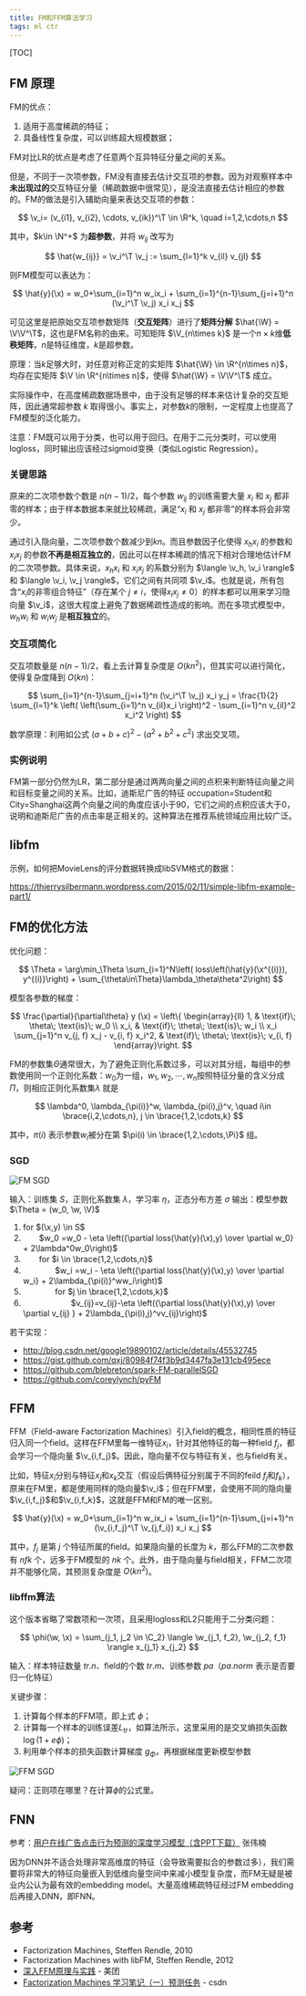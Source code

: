 ```yaml
---
title: FM和FFM算法学习
tags: ml ctr
---
```


[TOC]

$\newcommand{\v}{\mathbf{v}}
\newcommand{\C}{\mathcal{C}}
\newcommand{\x}{\mathbf{x}}
\newcommand{\w}{\mathbf{w}}
\newcommand{\W}{\mathbf{W}}
\newcommand{\V}{\mathbf{V}}
\newcommand{\T}{\mathsf{T}}
\newcommand{\R}{\mathbb{R}}
\newcommand{\N}{\mathbb{N}}$

## FM 原理

FM的优点：

1. 适用于高度稀疏的特征；
2. 具备线性复杂度，可以训练超大规模数据；

FM对比LR的优点是考虑了任意两个互异特征分量之间的关系。

但是，不同于一次项参数，FM没有直接去估计交互项的参数。因为对观察样本中**未出现过的**交互特征分量（稀疏数据中很常见），是没法直接去估计相应的参数的。FM的做法是引入辅助向量来表达交互项的参数：

$$
\v_i= (v_{i1}, v_{i2}, \cdots, v_{ik})^\T \in \R^k, \quad i=1,2,\cdots,n
$$

其中，$k\in \N^+$ 为**超参数**，并将 $w_{ij}$ 改写为

$$
\hat{w_{ij}} = \v_i^\T \v_j := \sum_{l=1}^k v_{il} v_{jl}
$$

则FM模型可以表达为：

$$
\hat{y}(\x) = w_0+\sum_{i=1}^n w_ix_i + \sum_{i=1}^{n-1}\sum_{j=i+1}^n (\v_i^\T \v_j) x_i x_j
$$

可见这里是把原始交互项参数矩阵（**交互矩阵**）进行了**矩阵分解** $\hat{\W} = \V\V^\T$，这也是FM名称的由来。可知矩阵 $\V_{n\times k}$ 是一个$n\times k$维**低秩矩阵**，$n$是特征维度，$k$是超参数。

原理：当$k$足够大时，对任意对称正定的实矩阵 $\hat{\W} \in \R^{n\times n}$，均存在实矩阵 $\V \in \R^{n\times n}$，使得 $\hat{\W} = \V\V^\T$ 成立。

实际操作中，在高度稀疏数据场景中，由于没有足够的样本来估计复杂的交互矩阵，因此通常超参数 $k$ 取得很小。事实上，对参数$k$的限制，一定程度上也提高了FM模型的泛化能力。

注意：FM既可以用于分类，也可以用于回归。在用于二元分类时，可以使用logloss，同时输出应该经过sigmoid变换（类似Logistic Regression）。

### 关键思路

原来的二次项参数个数是 $n(n-1)/2$，每个参数 $w_{ij}$ 的训练需要大量 $x_i$ 和 $x_j$ 都非零的样本；由于样本数据本来就比较稀疏，满足“$x_i$ 和 $x_j$ 都非零”的样本将会非常少。

通过引入隐向量，二次项参数个数减少到$kn$。而且参数因子化使得 $x_hx_i$ 的参数和 $x_ix_j$ 的参数**不再是相互独立的**，因此可以在样本稀疏的情况下相对合理地估计FM的二次项参数。具体来说，$x_hx_i$ 和 $x_ix_j$ 的系数分别为 $\langle \v_h, \v_i \rangle$  和 $\langle \v_i, \v_j \rangle$，它们之间有共同项 $\v_i$。也就是说，所有包含“$x_i$的非零组合特征”（存在某个 $j\neq i$，使得$x_i x_j \neq 0$）的样本都可以用来学习隐向量 $\v_i$，这很大程度上避免了数据稀疏性造成的影响。而在多项式模型中，$w_hw_i$ 和 $w_iw_j$ 是**相互独立**的。

### 交互项简化

交互项数量是 $n(n-1)/2$，看上去计算复杂度是 $O(kn^2)$，但其实可以进行简化，使得复杂度降到 $O(kn)$：

$$
\sum_{i=1}^{n-1}\sum_{j=i+1}^n (\v_i^\T \v_j) x_i y_j = \frac{1}{2} \sum_{l=1}^k
\left( \left(\sum_{i=1}^n v_{il}x_i \right)^2 - \sum_{i=1}^n v_{il}^2 x_i^2 \right)
$$

数学原理：利用如公式 $(a+b+c)^2-(a^2+b^2+c^2)$ 求出交叉项。

### 实例说明

FM第一部分仍然为LR，第二部分是通过两两向量之间的点积来判断特征向量之间和目标变量之间的关系。比如，迪斯尼广告的特征 occupation=Student和City=Shanghai这两个向量之间的角度应该小于90，它们之间的点积应该大于0，说明和迪斯尼广告的点击率是正相关的。这种算法在推荐系统领域应用比较广泛。

## libfm

示例，如何把MovieLens的评分数据转换成libSVM格式的数据：

https://thierrysilbermann.wordpress.com/2015/02/11/simple-libfm-example-part1/

## FM的优化方法

优化问题：

$$
\Theta = \arg\min_\Theta \sum_{i=1}^N\left(
loss\left(\hat{y}(\x^{(i)}), y^{(i)}\right) +
\sum_{\theta\in\Theta}\lambda_\theta\theta^2\right)
$$

模型各参数的梯度：

$$
\frac{\partial}{\partial\theta} y (\x) = \left\{
\begin{array}{ll}
 1,            & \text{if}\; \theta\; \text{is}\; w_0 \\
 x_i,         & \text{if}\; \theta\; \text{is}\; w_i \\
x_i \sum_{j=1}^n v_{j, f} x_j - v_{i, f} x_i^2,  & \text{if}\; \theta\; \text{is}\; v_{i, f}
\end{array}\right.
$$

FM的参数集$\Theta$通常很大，为了避免正则化系数过多，可以对其分组，每组中的参数使用同一个正则化系数：$w_0$为一组，$w_1,w_2,\cdots,w_n$按照特征分量的含义分成$\Pi$，则相应正则化系数集$\lambda$ 就是

$$
\lambda^0, \lambda_{\pi(i)}^w, \lambda_{pi(i),j}^v, \quad i\in \brace{i,2,\cdots,n}, j \in \brace{1,2,\cdots,k}
$$

其中，$\pi(i)$ 表示参数$w_i$被分在第 $\pi(i) \in \brace{1,2,\cdots,\Pi}$ 组。

### SGD

![FM SGD](http://image.jqian.net/ffm_fm_sgd.jpg)

输入：训练集 $S$，正则化系数集 $\lambda$，学习率 $\eta$，正态分布方差 $\sigma$
输出：模型参数 $\Theta = (w_0, \w, \V)$

1. for $(\x,y) \in S$
2. 　　$w_0 =w_0 - \eta \left({\partial loss(\hat{y}(\x),y) \over \partial w_0} + 2\lambda^0w_0\right)$
3. 　　for $i \in \brace{1,2,\cdots,n}$
4. 　　　　$w_i =w_i - \eta \left({\partial loss(\hat{y}(\x),y) \over \partial w_i} + 2\lambda_{\pi(i)}^ww_i\right)$
5. 　　　　for $j \in \brace{1,2,\cdots,k}$
6. 　　　　　　$v_{ij}=v_{ij}-\eta \left({\partial loss(\hat{y}(\x),y) \over \partial v_{ij} } + 2\lambda_{\pi(i),j}^vv_{ij}\right)$

若干实现：

- http://blog.csdn.net/google19890102/article/details/45532745
- https://gist.github.com/qxj/80984f74f3b9d3447fa3e131cb495ece
- https://github.com/blebreton/spark-FM-parallelSGD
- https://github.com/coreylynch/pyFM


##  FFM

FFM（Field-aware Factorization Machines）引入field的概念，相同性质的特征归入同一个field。这样在FFM里每一维特征$x_i$，针对其他特征的每一种field $f_j$，都会学习一个隐向量 $\v_{i,f_j}$。因此，隐向量不仅与特征有关，也与field有关。

比如，特征$x_i$分别与特征$x_j$和$x_k$交互（假设后俩特征分别属于不同的feild $f_j$和$f_k$），原来在FM里，都是使用同样的隐向量$\v_i$；但在FFM里，会使用不同的隐向量$\v_{i,f_j}$和$\v_{i,f_k}$，这就是FFM和FM的唯一区别。

$$
\hat{y}(\x) = w_0+\sum_{i=1}^n w_ix_i + \sum_{i=1}^{n-1}\sum_{j=i+1}^n (\v_{i,f_j}^\T \v_{j,f_i}) x_i x_j
$$

其中，$f_j$ 是第 $j$ 个特征所属的field。如果隐向量的长度为 $k$，那么FFM的二次参数有 $nfk$ 个，远多于FM模型的 $nk$ 个。此外，由于隐向量与field相关，FFM二次项并不能够化简，其预测复杂度是 $O(kn^2)$。

### libffm算法

这个版本省略了常数项和一次项，且采用logloss和L2只能用于二分类问题：

$$
\phi(\w, \x) = \sum_{j_1, j_2 \in \C_2} \langle \w_{j_1, f_2}, \w_{j_2, f_1} \rangle x_{j_1} x_{j_2}
$$

输入：样本特征数量 $tr.n$、field的个数 $tr.m$、训练参数 $pa$（$pa.norm$ 表示是否要归一化特征）

关键步骤：

1. 计算每个样本的FFM项，即上式 $\phi$；
2. 计算每一个样本的训练误差$L_{tr}$，如算法所示，这里采用的是交叉熵损失函数 $\log(1+e\phi)$；
3. 利用单个样本的损失函数计算梯度 $g_\Phi$，再根据梯度更新模型参数

![FFM SGD](http://image.jqian.net/ffm_sgd.jpg)

疑问：正则项在哪里？在计算$\phi$的公式里。

## FNN

参考：[用户在线广告点击行为预测的深度学习模型（含PPT下载）](http://geek.csdn.net/news/detail/91293) 张伟楠

因为DNN并不适合处理非常高维度的特征（会导致需要拟合的参数过多），我们需要将非常大的特征向量嵌入到低维向量空间中来减小模型复杂度，而FM无疑是被业内公认为最有效的embedding model。大量高维稀疏特征经过FM embedding后再接入DNN，即FNN。

## 参考

- Factorization Machines, Steffen Rendle, 2010
- Factorization Machines with libFM, Steffen Rendle, 2012
- [深入FFM原理与实践](http://tech.meituan.com/deep-understanding-of-ffm-principles-and-practices.html) - 美团
- [Factorization Machines 学习笔记（一）预测任务](http://blog.csdn.net/itplus/article/details/40534885) - csdn
